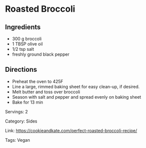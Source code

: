 # Roasted Broccoli

## Ingredients
- 300 g broccoli
- 1 TBSP olive oil
- 1/2 tsp salt
- freshly ground black pepper

## Directions
- Preheat the oven to 425F
- Line a large, rimmed baking sheet for easy clean-up, if desired.
- Melt butter and toss over broccoli
- Season with salt and pepper and spread evenly on baking sheet
- Bake for 13 min

Servings: 2

Category: Sides

Link: https://cookieandkate.com/perfect-roasted-broccoli-recipe/

Tags: Vegan
